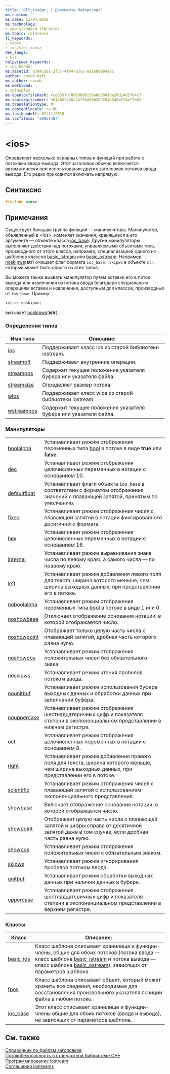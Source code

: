 ```yaml
---
title: '&lt;ios&gt; | Документы Майкрософт'
ms.custom: ''
ms.date: 11/04/2016
ms.technology:
- cpp-standard-libraries
ms.topic: reference
f1_keywords:
- <ios>
- ios/std::<ios>
dev_langs:
- C++
helpviewer_keywords:
- ios header
ms.assetid: d3d4c161-2f37-4f04-93cc-0a2a89984a9c
author: corob-msft
ms.author: corob
ms.workload:
- cplusplus
ms.openlocfilehash: fce633707096db8913da6d3601da20d14d3704c7
ms.sourcegitcommit: 3614b52b28c24f70d90b20d781d548ef74ef7082
ms.translationtype: MT
ms.contentlocale: ru-RU
ms.lasthandoff: 07/11/2018
ms.locfileid: "38961487"
---
```

# <a name="ltiosgt"></a>&lt;ios&gt;

Определяет несколько основных типов и функций при работе с потоками ввода-вывода. Этот заголовок обычно включается автоматически при использовании других заголовков потоков ввода-вывода. Его редко приходится включать напрямую.

## <a name="syntax"></a>Синтаксис

```cpp
#include <ios>

```

## <a name="remarks"></a>Примечания

Существует большая группа функций — манипуляторы. Манипулятор, объявленный в \<ios>, изменяет значения, хранящиеся в его аргументе — объекте класса [ios_base](../standard-library/ios-base-class.md). Другие манипуляторы выполняют действия над потоками, управляемыми объектами типа, производного от этого класса, например, специализацией одного из шаблонов классов [basic_istream](../standard-library/basic-istream-class.md) или [basic_ostream](../standard-library/basic-ostream-class.md). Например [noskipws](../standard-library/ios-functions.md#noskipws)(**str**) очищает флаг формата `ios_base::skipws` в объекте `str`, который может быть одного из этих типов.

Вы можете также вызвать манипулятор путем вставки его в поток вывода или извлечения из потока ввода благодаря специальным операциям вставки и извлечения, доступным для классов, производных от `ios_base`. Пример:

```cpp
istr>> noskipws;
```

вызывает [noskipws](../standard-library/ios-functions.md#noskipws)(**istr**).

### <a name="typedefs"></a>Определения типов

|Имя типа|Описание:|
|-|-|
|[ios](../standard-library/ios-typedefs.md#ios)|Поддерживает класс ios из старой библиотеки iostream.|
|[streamoff](../standard-library/ios-typedefs.md#streamoff)|Поддерживает внутренние операции.|
|[streampos](../standard-library/ios-typedefs.md#streampos)|Содержит текущее положение указателя буфера или указателя файла.|
|[streamsize](../standard-library/ios-typedefs.md#streamsize)|Определяет размер потока.|
|[wios](../standard-library/ios-typedefs.md#wios)|Поддерживает класс wios из старой библиотеки iostream.|
|[wstreampos](../standard-library/ios-typedefs.md#wstreampos)|Содержит текущее положение указателя буфера или указателя файла.|

### <a name="manipulators"></a>Манипуляторы

|||
|-|-|
|[boolalpha](../standard-library/ios-functions.md#boolalpha)|Устанавливает режим отображения переменных типа [bool](../cpp/bool-cpp.md) в потоке в виде **true** или **false**.|
|[dec](../standard-library/ios-functions.md#dec)|Устанавливает режим отображения целочисленных переменных в нотации с основанием 10.|
|[defaultfloat](../standard-library/ios-functions.md#ios_defaultfloat)|Устанавливает флаги объекта `ios_base` в соответствии с форматом отображения значений с плавающей запятой, принятым по умолчанию.|
|[fixed](../standard-library/ios-functions.md#fixed)|Устанавливает режим отображения чисел с плавающей запятой в нотации фиксированного десятичного формата.|
|[hex](../standard-library/ios-functions.md#hex)|Устанавливает режим отображения целочисленных переменных в нотации с основанием 16.|
|[internal](../standard-library/ios-functions.md#internal)|Устанавливает режим выравнивания знака числа по левому краю, а самого числа — по правому краю.|
|[left](../standard-library/ios-functions.md#left)|Устанавливает режим добавления левого поля для текста, ширина которого меньше, чем ширина выходных данных, при представлении его в потоке.|
|[noboolalpha](../standard-library/ios-functions.md#noboolalpha)|Устанавливает режим отображения переменных типа [bool](../cpp/bool-cpp.md) в потоке в виде 1 или 0.|
|[noshowbase](../standard-library/ios-functions.md#noshowbase)|Отключает отображение основания нотации, в которой отображается число.|
|[noshowpoint](../standard-library/ios-functions.md#noshowpoint)|Отображает только целую часть числа с плавающей запятой, дробная часть которого равна нулю.|
|[noshowpos](../standard-library/ios-functions.md#noshowpos)|Устанавливает режим отображения положительных чисел без обязательного знака.|
|[noskipws](../standard-library/ios-functions.md#noskipws)|Устанавливает режим чтения пробелов потоком ввода.|
|[nounitbuf](../standard-library/ios-functions.md#nounitbuf)|Устанавливает режим использования буфера выходных данных и обработки данных при заполнении буфера.|
|[nouppercase](../standard-library/ios-functions.md#nouppercase)|Устанавливает режим отображения шестнадцатеричных цифр и показателя степени в экспоненциальном представлении в нижнем регистре.|
|[oct](../standard-library/ios-functions.md#oct)|Устанавливает режим отображения целочисленных переменных в нотации с основанием 8.|
|[right](../standard-library/ios-functions.md#right)|Устанавливает режим добавления правого поля для текста, ширина которого меньше, чем ширина выходных данных, при представлении его в потоке.|
|[scientific](../standard-library/ios-functions.md#scientific)|Устанавливает режим отображения чисел с плавающей запятой с использованием экспоненциального представления.|
|[showbase](../standard-library/ios-functions.md#showbase)|Включает отображение основания нотации, в которой отображается число.|
|[showpoint](../standard-library/ios-functions.md#showpoint)|Отображает целую часть числа с плавающей запятой и цифры справа от десятичной запятой даже в том случае, если дробная часть равна нулю.|
|[showpos](../standard-library/ios-functions.md#showpos)|Устанавливает режим отображения положительных чисел с обязательным знаком.|
|[skipws](../standard-library/ios-functions.md#skipws)|Устанавливает режим игнорирования пробелов потоком ввода.|
|[unitbuf](../standard-library/ios-functions.md#unitbuf)|Устанавливает режим обработки выходных данных при наличии данных в буфере.|
|[uppercase](../standard-library/ios-functions.md#uppercase)|Устанавливает режим отображения шестнадцатеричных цифр и показателя степени в экспоненциальном представлении в верхнем регистре.|

### <a name="classes"></a>Классы

|Класс|Описание:|
|-|-|
|[basic_ios](../standard-library/basic-ios-class.md)|Класс шаблона описывает хранилище и функции-члены, общие для обоих потоков (потока ввода — класс шаблона [basic_istream](../standard-library/basic-istream-class.md) и потока вывода — класс шаблона [basic_ostream](../standard-library/basic-ostream-class.md)), зависящих от параметров шаблона.|
|[fpos](../standard-library/fpos-class.md)|Класс шаблона описывает объект, который может хранить все сведения, необходимые для восстановления произвольного указателя позиции файла в любом потоке.|
|[ios_base](../standard-library/ios-base-class.md)|Этот класс описывает хранилище и функции-члены общие для обоих потоков (ввода и вывода), не зависящих от параметров шаблона.|

## <a name="see-also"></a>См. также

[Справочник по файлам заголовков](../standard-library/cpp-standard-library-header-files.md)<br/>
[Потокобезопасность в стандартной библиотеке C++](../standard-library/thread-safety-in-the-cpp-standard-library.md)<br/>
[Программирование iostream](../standard-library/iostream-programming.md)<br/>
[Соглашения iostreams](../standard-library/iostreams-conventions.md)<br/>
